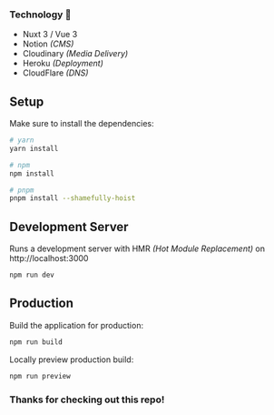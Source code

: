 
### Technology 🚀

- Nuxt 3 / Vue 3
- Notion _(CMS)_
- Cloudinary _(Media Delivery)_
- Heroku _(Deployment)_
- CloudFlare _(DNS)_

## Setup

Make sure to install the dependencies:

```bash
# yarn
yarn install

# npm
npm install

# pnpm
pnpm install --shamefully-hoist
```

## Development Server

Runs a development server with HMR _(Hot Module Replacement)_ on http://localhost:3000

```bash
npm run dev
```

## Production

Build the application for production:

```bash
npm run build
```

Locally preview production build:

```bash
npm run preview
```

### Thanks for checking out this repo!
